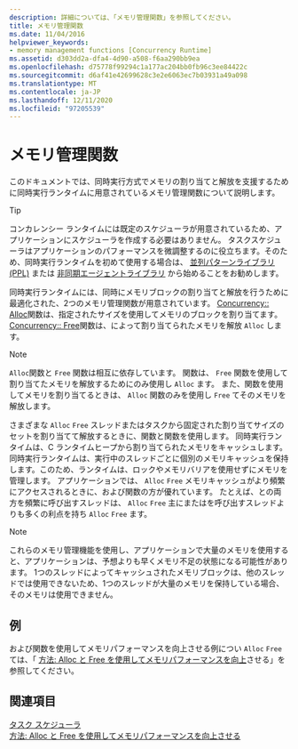 ```yaml
---
description: 詳細については、「メモリ管理関数」を参照してください。
title: メモリ管理関数
ms.date: 11/04/2016
helpviewer_keywords:
- memory management functions [Concurrency Runtime]
ms.assetid: d303dd2a-dfa4-4d90-a508-f6aa290bb9ea
ms.openlocfilehash: d75778f99294c1a177ac204bb0fb96c3ee84422c
ms.sourcegitcommit: d6af41e42699628c3e2e6063ec7b03931a49a098
ms.translationtype: MT
ms.contentlocale: ja-JP
ms.lasthandoff: 12/11/2020
ms.locfileid: "97205539"
---
```

# <a name="memory-management-functions"></a>メモリ管理関数

このドキュメントでは、同時実行方式でメモリの割り当てと解放を支援するために同時実行ランタイムに用意されているメモリ管理関数について説明します。

> [!TIP]
> コンカレンシー ランタイムには既定のスケジューラが用意されているため、アプリケーションにスケジューラを作成する必要はありません。 タスクスケジューラはアプリケーションのパフォーマンスを微調整するのに役立ちます。そのため、同時実行ランタイムを初めて使用する場合は、 [並列パターンライブラリ (PPL)](../../parallel/concrt/parallel-patterns-library-ppl.md) または [非同期エージェントライブラリ](../../parallel/concrt/asynchronous-agents-library.md) から始めることをお勧めします。

同時実行ランタイムには、同時にメモリブロックの割り当てと解放を行うために最適化された、2つのメモリ管理関数が用意されています。 [Concurrency:: Alloc](reference/concurrency-namespace-functions.md#alloc)関数は、指定されたサイズを使用してメモリのブロックを割り当てます。 [Concurrency:: Free](reference/concurrency-namespace-functions.md#free)関数は、によって割り当てられたメモリを解放 `Alloc` します。

> [!NOTE]
> `Alloc`関数と `Free` 関数は相互に依存しています。 関数は、 `Free` 関数を使用して割り当てたメモリを解放するためにのみ使用し `Alloc` ます。 また、関数を使用してメモリを割り当てるときは、 `Alloc` 関数のみを使用し `Free` てそのメモリを解放します。

さまざまな `Alloc` `Free` スレッドまたはタスクから固定された割り当てサイズのセットを割り当てて解放するときに、関数と関数を使用します。 同時実行ランタイムは、C ランタイムヒープから割り当てられたメモリをキャッシュします。 同時実行ランタイムは、実行中のスレッドごとに個別のメモリキャッシュを保持します。このため、ランタイムは、ロックやメモリバリアを使用せずにメモリを管理します。 アプリケーションでは、 `Alloc` `Free` メモリキャッシュがより頻繁にアクセスされるときに、および関数の方が優れています。 たとえば、との両方を頻繁に呼び出すスレッドは、 `Alloc` `Free` 主にまたはを呼び出すスレッドよりも多くの利点を持ち `Alloc` `Free` ます。

> [!NOTE]
> これらのメモリ管理機能を使用し、アプリケーションで大量のメモリを使用すると、アプリケーションは、予想よりも早くメモリ不足の状態になる可能性があります。 1つのスレッドによってキャッシュされたメモリブロックは、他のスレッドでは使用できないため、1つのスレッドが大量のメモリを保持している場合、そのメモリは使用できません。

## <a name="example"></a>例

および関数を使用してメモリパフォーマンスを向上させる例につい `Alloc` `Free` ては、「 [方法: Alloc と Free を使用してメモリパフォーマンスを向上](../../parallel/concrt/how-to-use-alloc-and-free-to-improve-memory-performance.md)させる」を参照してください。

## <a name="see-also"></a>関連項目

[タスク スケジューラ](../../parallel/concrt/task-scheduler-concurrency-runtime.md)<br/>
[方法: Alloc と Free を使用してメモリパフォーマンスを向上させる](../../parallel/concrt/how-to-use-alloc-and-free-to-improve-memory-performance.md)
